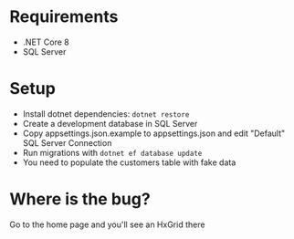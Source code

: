 ﻿# Requirements

- .NET Core 8
- SQL Server

# Setup
- Install dotnet dependencies: `dotnet restore`
- Create a development database in SQL Server 
- Copy appsettings.json.example to appsettings.json and edit "Default" SQL Server Connection
- Run migrations with `dotnet ef database update`
- You need to populate the customers table with fake data

# Where is the bug?

Go to the home page and you'll see an HxGrid there